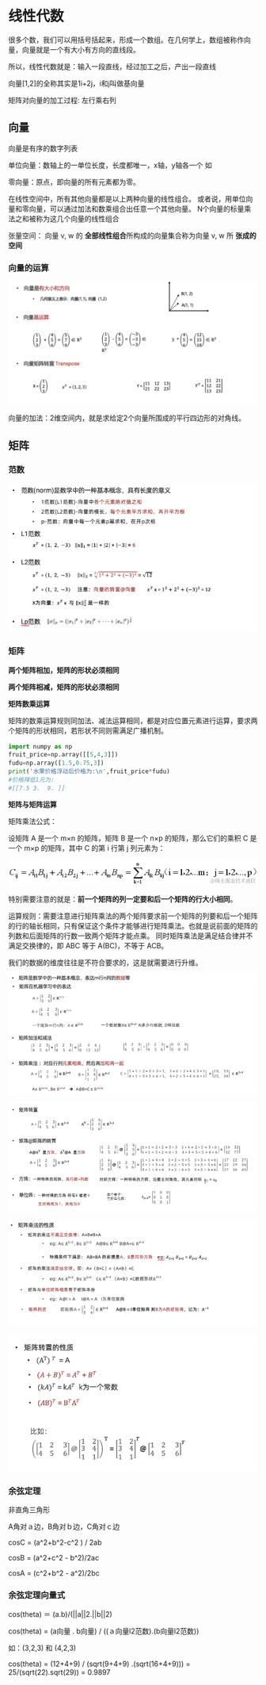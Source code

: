# 线性代数

很多个数，我们可以用括号括起来，形成一个数组。在几何学上，数组被称作向量，向量就是一个有大小有方向的直线段。

所以，线性代数就是：输入一段直线，经过加工之后，产出一段直线

向量[1,2]的全称其实是1i+2j，i和j叫做基向量

矩阵对向量的加工过程: 左行乘右列


## 向量

向量是有序的数字列表


单位向量：数轴上的一单位长度，长度都唯一，x轴，y轴各一个 如


零向量：原点，即向量的所有元素都为零。


在线性空间中，所有其他向量都是以上两种向量的线性组合。 或者说，用单位向量和零向量，可以通过加法和数乘组合出任意一个其他向量。 N个向量的标量乘法之和被称为这几个向量的线性组合


张量空间： 向量 v, w 的 **全部线性组合**所构成的向量集合称为向量 v, w 所 **张成的空间**

### 向量的运算

![](images/math_03.png)


向量的加法：2维空间内，就是求给定2个向量所围成的平行四边形的对角线。


## 矩阵


### 范数

![](images/math_04.png)

### 矩阵

**两个矩阵相加，矩阵的形状必须相同**

**两个矩阵相减，矩阵的形状必须相同**

**矩阵数乘运算** 

矩阵的数乘运算规则同加法、减法运算相同，都是对应位置元素进行运算，要求两个矩阵的形状相同，若形状不同则需满足广播机制。

```python
import numpy as np 
fruit_price=np.array([[5,4,3]])  
fudu=np.array([1.5,0.75,3])  
print('水果价格浮动后价格为:\n',fruit_price*fudu)
#价格降低1元为:
#[[7.5 3.  9. ]]
```


**矩阵与矩阵运算**


矩阵乘法公式：

设矩阵 A 是一个 m×n 的矩阵，矩阵 B 是一个 n×p 的矩阵，那么它们的乘积 C 是一个 m×p 的矩阵，其中 C 的第 i 行第 j 列元素为：

![](images/math_13.png)


特别需要注意的就是：**前一个矩阵的列一定要和后一个矩阵的行大小相同**。

运算规则：需要注意进行矩阵乘法的两个矩阵要求前一个矩阵的列要和后一个矩阵的行的轴长相同，只有保证这个条件才能够进行矩阵乘法。也就是说前面的矩阵的列数和后面矩阵的行数一致两个矩阵才能点乘。 同时矩阵乘法是满足结合律并不满足交换律的，即 ABC 等于 A(BC)，不等于 ACB。


我们的数据的维度往往是不符合要求的，这是就需要进行升维。

![](images/math_08.png)

![](images/math_05.png)

![](images/math_06.png)

![](images/math_07.png)

### 余弦定理

非直角三角形

A角对ａ边，B角对ｂ边，C角对ｃ边

cosC = (a^2+b^2-c^2 ) / 2ab

cosB = (a^2+c^2 - b^2)/2ac

cosA = (c^2+b^2 - a^2)/2bc

### 余弦定理向量式

cos(theta) ＝ (a.b)/(||a||2.||b||2)

cos(theta) = (a向量 . b向量) / ((ａ向量l2范数).(b向量l2范数))

如：(3,2,3) 和 (4,2,3)

cos(theta) = (12+4+9) / (sqrt(9+4+9) .(sqrt(16+4+9))) = 25/(sqrt(22).sqrt(29)) = 0.9897